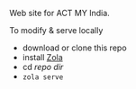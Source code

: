 Web site for ACT MY India.

To modify & serve locally

- download or clone this repo
- install [Zola](https://www.getzola.org/documentation/getting-started/installation/)
- cd *repo dir*
- `zola serve`

